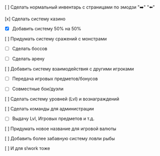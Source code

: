 [ ] Сделать нормальный инвентарь с страницами по эмодзи ":arrow_right:" ":arrow_left:"

[x] Сделать систему казино

  + [x] Добавить систему 50% на 50%

[ ] Придумать систему сражений с монстрами

  + [ ] Сделать боссов

  + [ ] Сделать арену

[ ] Добавить систему взаимодействия с другими игроками

  + [ ] Передача игровых предметов/бонусов

  + [ ] Совместные бои/дуэли

[ ] Сделать систему уровней (Lvl) и вознаграждений

[ ] Сделать команды для администрации

  + [ ] Выдачу Lvl, Игровых предметов и т.д.

[ ] Придумать новое название для игровой валюты

[ ] Добавить более забавную систему ловли рыбы

[ ] И для s!work тоже
